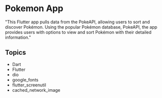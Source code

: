 # Pokemon App

"This Flutter app pulls data from the PokeAPI, allowing users to sort and discover Pokémon. Using the popular Pokémon database, PokeAPI, the app provides users with options to view and sort Pokémon with their detailed information."

## Topics
- Dart
- Flutter
- dio
- google_fonts
- flutter_screenutil
- cached_network_image

